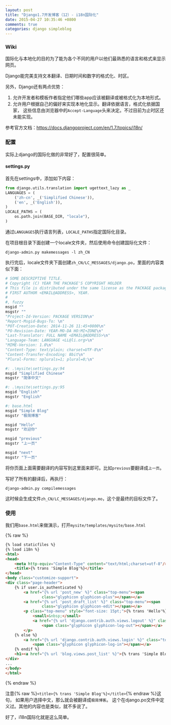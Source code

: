 ```yaml
---
layout: post
title: "Django1.7开发博客（12）- i18n国际化"
date: 2015-04-27 10:35:46 +0800
comments: true
categories: django simpleblog
---
```


### Wiki
国际化与本地化的目的为了能为各个不同的用户以他们最熟悉的语言和格式来显示网页。

Django能完美支持文本翻译、日期时间和数字的格式化、时区。

另外，Django还有两点优势：

1. 允许开发者和模板作者指定他们哪些app应该被翻译或被格式化为本地形式。
1. 允许用户根据自己的偏好来实现本地化显示。翻译依据语言，格式化依据国家，
这些信息由浏览器中的`Accept-Language`头来决定。不过目前为止时区还未能实现。

参考官方文档：<https://docs.djangoproject.com/en/1.7/topics/i18n/>

### 配置
实际上django的国际化做的非常好了，配置很简单。

#### settings.py
首先在settings中，添加如下内容：<!--more-->
``` python
from django.utils.translation import ugettext_lazy as _
LANGUAGES = (
    ('zh-cn', _('Simplified Chinese')),
    ('en', _('English')),
)
LOCALE_PATHS = (
    os.path.join(BASE_DIR, "locale"),
)
```
通过`LANGUAGES`执行语言列表，`LOCALE_PATHS`指定国际化目录。

在项目根目录下面创建一个locale文件夹，然后使用命令创建国际化文件：
```
django-admin.py makemessages -l zh_CN
```

执行完后，locale文件夹下面创建`zh_CN/LC_MESSAGES/django.po`，里面的内容类似下面：

``` python
# SOME DESCRIPTIVE TITLE.
# Copyright (C) YEAR THE PACKAGE'S COPYRIGHT HOLDER
# This file is distributed under the same license as the PACKAGE package.
# FIRST AUTHOR <EMAIL@ADDRESS>, YEAR.
#
#, fuzzy
msgid ""
msgstr ""
"Project-Id-Version: PACKAGE VERSION\n"
"Report-Msgid-Bugs-To: \n"
"POT-Creation-Date: 2014-11-26 11:45+0800\n"
"PO-Revision-Date: YEAR-MO-DA HO:MI+ZONE\n"
"Last-Translator: FULL NAME <EMAIL@ADDRESS>\n"
"Language-Team: LANGUAGE <LL@li.org>\n"
"MIME-Version: 1.0\n"
"Content-Type: text/plain; charset=UTF-8\n"
"Content-Transfer-Encoding: 8bit\n"
"Plural-Forms: nplurals=1; plural=0;\n"

#: .\mysite\settings.py:94
msgid "Simplified Chinese"
msgstr "简体中文"

#: .\mysite\settings.py:95
msgid "English"
msgstr "English"

#: base.html
msgid "Simple Blog"
msgstr "极简博客"

msgid "Hello"
msgstr "欢迎你"

msgid "previous"
msgstr "上一页"

msgid "next"
msgstr "下一页"

```
将你页面上面需要翻译的内容写到这里面来即可。比如`previous`要翻译成`上一页`。

写好了所有的翻译后，再执行：
```
django-admin.py compilemessages
```
这时候会生成文件`zh_CN/LC_MESSAGES/django.mo`，这个是最终的目标文件了。

### 使用
我们用`base.html`来做演示，打开`mysite/templates/mysite/base.html`

{% raw %}

``` html
{% load staticfiles %}
{% load i18n %}
<html>
<head>
    <meta http-equiv="Content-Type" content="text/html;charset=utf-8"/>
    <title>{% trans 'Simple Blog'%}</title>
</head>
<body class="customize-support">
<div class="page-header">
    {% if user.is_authenticated %}
        <a href="{% url 'post_new' %}" class="top-menu"><span
                class="glyphicon glyphicon-plus"></span></a>
        <a href="{% url 'post_draft_list' %}" class="top-menu"><span
                class="glyphicon glyphicon-edit"></span></a>
        <p class="top-menu" style="font-size: 15pt;">{% trans 'Hello'%} {{ user.username }}
            <small>&nbsp;</small>
            <a href="{% url 'django.contrib.auth.views.logout' %}" class="top-menu">
                <span class="glyphicon glyphicon-log-out"></span></a>
        </p>
    {% else %}
        <a href="{% url 'django.contrib.auth.views.login' %}" class="top-menu">
            <span class="glyphicon glyphicon-log-in"></span></a>
    {% endif %}
    <h1><a href="{% url 'blog.views.post_list' %}">{% trans 'Simple Blog'%}</a></h1>
</div>
...
</body>
</html>
```
{% endraw %}

注意{% raw %}`<title>{% trans 'Simple Blog'%}</title>`{% endraw %}这句，
如果用户选择中文，那么就会被翻译成`极简博客`。
这个在django.po文件中定义过。其他的内容也是类似，就不多说了。

好了，i18n国际化就是这么简单。

